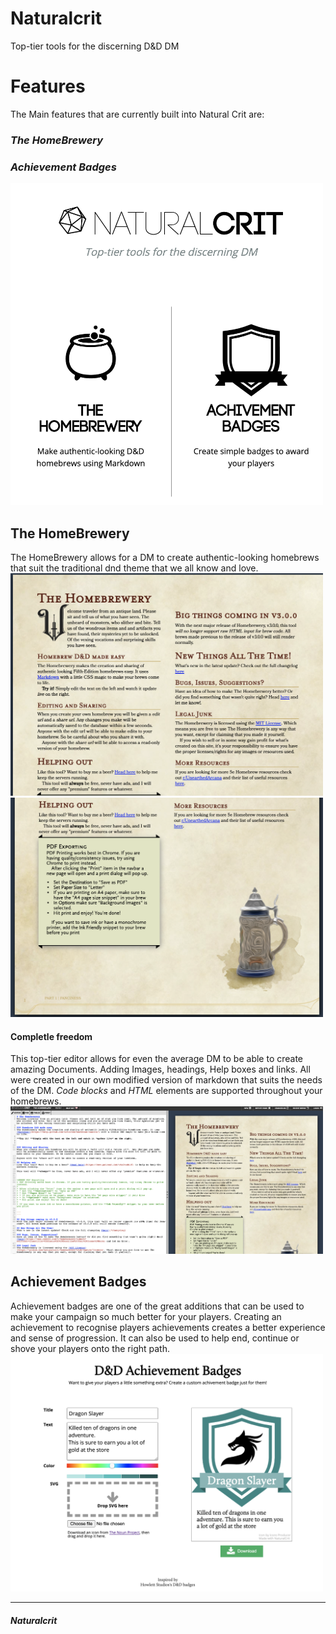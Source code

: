# Naturalcrit
Top-tier tools for the discerning D&amp;D DM

# Features
The Main features that are currently built into Natural Crit are:
### *The HomeBrewery*
### *Achievement Badges*
<img src="Images/HomeScreen.png" width="500"/>

## The HomeBrewery
The HomeBrewery allows for a DM to create authentic-looking homebrews that suit the traditional dnd theme that we all know and love.  
<img src="Images/Example1.png" width="500"/> <img src="Images/Example3.png" width="500"/>

#### Completle freedom
This top-tier editor allows for even the average DM to be able to create amazing Documents.
Adding Images, headings, Help boxes and links. All were created in our own modified version of markdown that suits the needs of the DM.
*Code blocks* and *HTML* elements are supported throughout your homebrews.
<img src="Images/Example2.png" width="500"/>

## Achievement Badges
Achievement badges are one of the great additions that can be used to make your campaign so much better for your players. Creating an achievement to recognise players achievements creates a better experience and sense of progression. It can also be used to help end, continue or shove your players onto the right path.
<img src="Images/IconBuilder.png" width="500"/>

---

##### Naturalcrit
